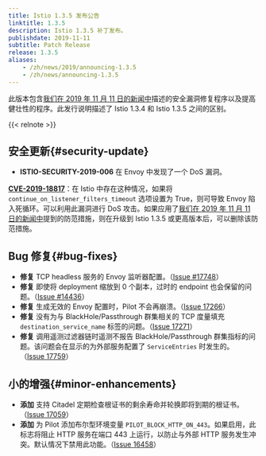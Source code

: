 ```yaml
---
title: Istio 1.3.5 发布公告
linktitle: 1.3.5
description: Istio 1.3.5 补丁发布。
publishdate: 2019-11-11
subtitle: Patch Release
release: 1.3.5
aliases:
    - /zh/news/2019/announcing-1.3.5
    - /zh/news/announcing-1.3.5
---
```


此版本包含[我们在 2019 年 11 月 11 日的新闻中](/zh/news/security/istio-security-2019-006)描述的安全漏洞修复程序以及提高健壮性的程序。此发行说明描述了 Istio 1.3.4 和 Istio 1.3.5 之间的区别。

{{< relnote >}}

## 安全更新{#security-update}

- **ISTIO-SECURITY-2019-006** 在 Envoy 中发现了一个 DoS 漏洞。

__[CVE-2019-18817](https://cve.mitre.org/cgi-bin/cvename.cgi?name=CVE-2019-18817)__：在 Istio 中存在这种情况，如果将 `continue_on_listener_filters_timeout` 选项设置为 True，则可导致 Envoy 陷入死循环。可以利用此漏洞进行 DoS 攻击。如果应用了[我们在 2019 年 11 月 11 日的新闻中](/zh/news/security/istio-security-2019-006)提到的防范措施，则在升级到 Istio 1.3.5 或更高版本后，可以删除该防范措施。

## Bug 修复{#bug-fixes}

- **修复** TCP headless 服务的 Envoy 监听器配置。（[Issue #17748](https://github.com/istio/istio/issues/17748)）
- **修复** 即使将 deployment 缩放到 0 个副本，过时的 endpoint 也会保留的问题。（[Issue #14436](https://github.com/istio/istio/issues/14336)）
- **修复** 生成无效的 Envoy 配置时，Pilot 不会再崩溃。（[Issue 17266](https://github.com/istio/istio/issues/17266)）
- **修复** 没有为与 BlackHole/Passthrough 群集相关的 TCP 度量填充 `destination_service_name` 标签的问题。（[Issue 17271](https://github.com/istio/istio/issues/17271)）
- **修复** 调用遥测过滤器链时遥测不报告 BlackHole/Passthrough 群集指标的问题。该问题会在显示的为外部服务配置了 `ServiceEntries` 时发生的。
（[Issue 17759](https://github.com/istio/istio/issues/17759)）

## 小的增强{#minor-enhancements}

- **添加** 支持 Citadel 定期检查根证书的剩余寿命并轮换即将到期的根证书。（[Issue 17059](https://github.com/istio/istio/issues/17059)）
- **添加** 为 Pilot 添加布尔型环境变量 `PILOT_BLOCK_HTTP_ON_443`。如果启用，此标志将阻止 HTTP 服务在端口 443 上运行，以防止与外部 HTTP 服务发生冲突。默认情况下禁用此功能。（[Issue 16458](https://github.com/istio/istio/issues/16458)）

